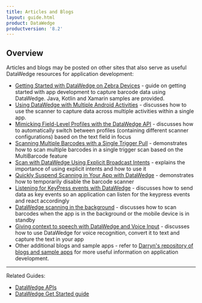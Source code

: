 ```yaml
---
title: Articles and Blogs
layout: guide.html
product: DataWedge
productversion: '8.2'
---
```


## Overview

Articles and blogs may be posted on other sites that also serve as useful DataWedge resources for application development:

* [Getting Started with DataWedge on Zebra Devices](https://developer.zebra.com/blog/getting-started-datawedge-zebra-devices) - guide on getting started with app development to capture barcode data using DataWedge. Java, Kotlin and Xamarin samples are provided.
* [Using DataWedge with Multiple Android Activities](https://developer.zebra.com/blog/using-datawedge-multiple-android-activities) - discusses how to use the scanner to capture data across multiple activities within a single app.
* [Mimicking Field-Level Profiles with the DataWedge API](https://developer.zebra.com/blog/mimicking-field-level-profiles-datawedge-api) - discusses how to automatically switch between profiles (containing different scanner configurations) based on the text field in focus
* [Scanning Multiple Barcodes with a Single Trigger Pull](https://developer.zebra.com/blog/scanning-multiple-barcodes-single-trigger-pull) - demonstrates how to scan multiple barcodes in a single trigger scan based on the MultiBarcode feature
* [Scan with DataWedge Using Explicit Broadcast Intents](https://developer.zebra.com/blog/scan-datawedge-using-explicit-broadcast-intents) - explains the importance of using explicit intents and how to use it
* [Quickly Suspend Scanning in Your App with DataWedge](https://developer.zebra.com/blog/quickly-suspend-scanning-your-app-datawedge) - demonstrates how to temporarily disable the barcode scanner
* [Listening for KeyPress events with DataWedge](https://developer.zebra.com/blog/listening-keypress-events-datawedge) - discusses how to send data as key events so an application can listen for the keypress events and react accordingly
* [DataWedge scanning in the background](https://developer.zebra.com/blog/datawedge-background-scanning-zebra-android-devices?sfid=&co=) - discusses how to scan barcodes when the app is in the background or the mobile device is in standby 
* [Giving context to speech with DataWedge and Voice Input](https://developer.zebra.com/blog/giving-context-speech-datawedge-and-voice-input?sfid=&co=) - discusses how to use DataWedge for voice recognition, convert it to text and capture the text in your app
* Other additional blogs and sample apps - refer to [Darryn's repository of blogs and sample apps](https://darryncampbell.co.uk/technology_index.html) for more useful information on application development.



-----

Related Guides: 

* [DataWedge APIs](../../api) 
* [DataWedge Get Started guide](../../gettingstarted)
